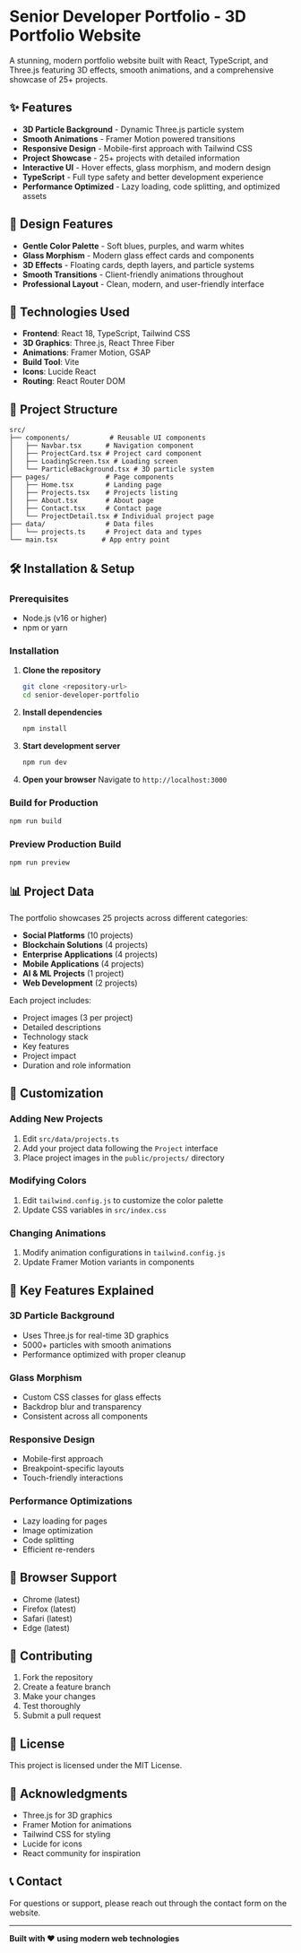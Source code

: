# Senior Developer Portfolio - 3D Portfolio Website

A stunning, modern portfolio website built with React, TypeScript, and Three.js featuring 3D effects, smooth animations, and a comprehensive showcase of 25+ projects.

## ✨ Features

- **3D Particle Background** - Dynamic Three.js particle system
- **Smooth Animations** - Framer Motion powered transitions
- **Responsive Design** - Mobile-first approach with Tailwind CSS
- **Project Showcase** - 25+ projects with detailed information
- **Interactive UI** - Hover effects, glass morphism, and modern design
- **TypeScript** - Full type safety and better development experience
- **Performance Optimized** - Lazy loading, code splitting, and optimized assets

## 🎨 Design Features

- **Gentle Color Palette** - Soft blues, purples, and warm whites
- **Glass Morphism** - Modern glass effect cards and components
- **3D Effects** - Floating cards, depth layers, and particle systems
- **Smooth Transitions** - Client-friendly animations throughout
- **Professional Layout** - Clean, modern, and user-friendly interface

## 🚀 Technologies Used

- **Frontend**: React 18, TypeScript, Tailwind CSS
- **3D Graphics**: Three.js, React Three Fiber
- **Animations**: Framer Motion, GSAP
- **Build Tool**: Vite
- **Icons**: Lucide React
- **Routing**: React Router DOM

## 📁 Project Structure

```
src/
├── components/          # Reusable UI components
│   ├── Navbar.tsx      # Navigation component
│   ├── ProjectCard.tsx # Project card component
│   ├── LoadingScreen.tsx # Loading screen
│   └── ParticleBackground.tsx # 3D particle system
├── pages/              # Page components
│   ├── Home.tsx        # Landing page
│   ├── Projects.tsx    # Projects listing
│   ├── About.tsx       # About page
│   ├── Contact.tsx     # Contact page
│   └── ProjectDetail.tsx # Individual project page
├── data/               # Data files
│   └── projects.ts     # Project data and types
└── main.tsx           # App entry point
```

## 🛠️ Installation & Setup

### Prerequisites

- Node.js (v16 or higher)
- npm or yarn

### Installation

1. **Clone the repository**
   ```bash
   git clone <repository-url>
   cd senior-developer-portfolio
   ```

2. **Install dependencies**
   ```bash
   npm install
   ```

3. **Start development server**
   ```bash
   npm run dev
   ```

4. **Open your browser**
   Navigate to `http://localhost:3000`

### Build for Production

```bash
npm run build
```

### Preview Production Build

```bash
npm run preview
```

## 📊 Project Data

The portfolio showcases 25 projects across different categories:

- **Social Platforms** (10 projects)
- **Blockchain Solutions** (4 projects)
- **Enterprise Applications** (4 projects)
- **Mobile Applications** (4 projects)
- **AI & ML Projects** (1 project)
- **Web Development** (2 projects)

Each project includes:
- Project images (3 per project)
- Detailed descriptions
- Technology stack
- Key features
- Project impact
- Duration and role information

## 🎯 Customization

### Adding New Projects

1. Edit `src/data/projects.ts`
2. Add your project data following the `Project` interface
3. Place project images in the `public/projects/` directory

### Modifying Colors

1. Edit `tailwind.config.js` to customize the color palette
2. Update CSS variables in `src/index.css`

### Changing Animations

1. Modify animation configurations in `tailwind.config.js`
2. Update Framer Motion variants in components

## 🌟 Key Features Explained

### 3D Particle Background
- Uses Three.js for real-time 3D graphics
- 5000+ particles with smooth animations
- Performance optimized with proper cleanup

### Glass Morphism
- Custom CSS classes for glass effects
- Backdrop blur and transparency
- Consistent across all components

### Responsive Design
- Mobile-first approach
- Breakpoint-specific layouts
- Touch-friendly interactions

### Performance Optimizations
- Lazy loading for pages
- Image optimization
- Code splitting
- Efficient re-renders

## 📱 Browser Support

- Chrome (latest)
- Firefox (latest)
- Safari (latest)
- Edge (latest)

## 🤝 Contributing

1. Fork the repository
2. Create a feature branch
3. Make your changes
4. Test thoroughly
5. Submit a pull request

## 📄 License

This project is licensed under the MIT License.

## 🙏 Acknowledgments

- Three.js for 3D graphics
- Framer Motion for animations
- Tailwind CSS for styling
- Lucide for icons
- React community for inspiration

## 📞 Contact

For questions or support, please reach out through the contact form on the website.

---

**Built with ❤️ using modern web technologies**
